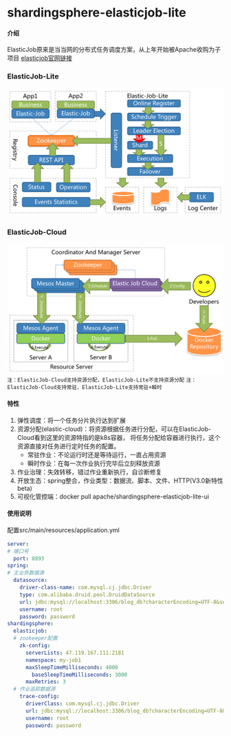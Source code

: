 # shardingsphere-elasticjob-lite
#### 介绍
ElasticJob原来是当当网的分布式任务调度方案，从上年开始被Apache收购为子项目
[elasticjob官网链接](https://shardingsphere.apache.org/elasticjob/ "elasticjob")

### ElasticJob-Lite
![avatar](elasticjob_lite.png)

### ElasticJob-Cloud
![avatar](elasticjob_cloud.png)
`注：ElasticJob-Cloud支持资源分配，ElasticJob-Lite不支持资源分配`
`注：ElasticJob-Cloud支持常驻，ElasticJob-Lite支持常驻+瞬时`
#### 特性
1. 弹性调度：将一个任务分片执行达到扩展
2. 资源分配(elastic-cloud)：将资源根据任务进行分配，可以在ElasticJob-Cloud看到这里的资源特指的是k8s容器，
将任务分配给容器进行执行，这个资源直接对任务进行定时任务的配置。
   + 常驻作业：不论运行时还是等待运行，一直占用资源
   + 瞬时作业：在每一次作业执行完毕后立刻释放资源
3. 作业治理：失效转移，错过作业重新执行，自诊断修复
4. 开放生态：spring整合，作业类型：数据流、脚本、文件、HTTP(V3.0新特性beta)
5. 可视化管控端：docker pull apache/shardingsphere-elasticjob-lite-ui
#### 使用说明
配置src/main/resources/application.yml
```yaml
server:
# 端口号
  port: 8893 
spring:
# 主业务数据源
  datasource: 
    driver-class-name: com.mysql.cj.jdbc.Driver
    type: com.alibaba.druid.pool.DruidDataSource
    url: jdbc:mysql://localhost:3306/blog_db?characterEncoding=UTF-8&serverTimezone=Asia/Shanghai
    username: root
    password: password
shardingsphere:
  elasticjob:
  # zookeeper配置
    zk-config:
      serverLists: 47.119.167.111:2181
      namespace: my-job1
      maxSleepTimeMilliseconds: 4000
        baseSleepTimeMilliseconds: 3000
      maxRetries: 3
  # 作业追踪数据源
    trace-config:
      driverClass: com.mysql.cj.jdbc.Driver
      url: jdbc:mysql://localhost:3306/blog_db?characterEncoding=UTF-8&serverTimezone=Asia/Shanghai
      username: root
      password: password

```
